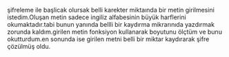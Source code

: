 şifreleme ile başlicak olursak belli karekter miktaında bir metin girilmesini istedim.Oluşan metin sadece ingiliz alfabesinin büyük harflerini okumaktadır.tabi bunun yanında bellli bir kaydırma mikrarınıda yazdırmak zorunda kaldım.girilen metin fonksiyon kullanarak boyutunu ölçtüm ve bunu okutturdum.en sonunda ise girilen metni belli bir miktar kaydırarak şifre çözülmüş oldu. 
